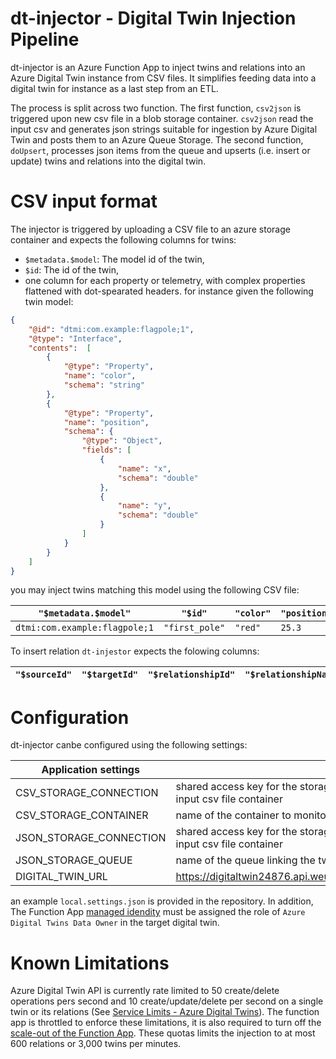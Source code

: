 # dt-injector - Digital Twin Injection Pipeline

dt-injector is an Azure Function App to inject twins and relations into an
Azure Digital Twin instance from CSV files. It simplifies feeding data into a
digital twin for instance as a last step from an ETL.

The process is split across two function. The first function, `csv2json` is
triggered upon new csv file in a blob storage container. `csv2json` read the
input csv and generates json strings suitable for ingestion by Azure Digital
Twin and posts them to an Azure Queue Storage. The second function,
`doUpsert`, processes json items from the queue and upserts (i.e. insert or
update) twins and relations into the digital twin.

# CSV input format

The injector is triggered by uploading a CSV file to an azure storage
container and expects the following columns for twins:
 - `$metadata.$model`: The model id of the twin,
 - `$id`: The id of the twin,
 - one column for each property or telemetry, with complex properties
   flattened with dot-spearated headers.
for instance given the following twin model:
```json
{
    "@id": "dtmi:com.example:flagpole;1",
    "@type": "Interface",
    "contents":  [
        {
            "@type": "Property",
            "name": "color",
            "schema": "string"
        },
        {
            "@type": "Property",
            "name": "position",
            "schema": {
                "@type": "Object",
                "fields": [
                    {
                        "name": "x",
                        "schema": "double"
                    },
                    {
                        "name": "y",
                        "schema": "double"
                    }
                ]
            }
        }
    ]
}
```

you may inject twins matching this model using the following CSV file:

| `"$metadata.$model"`        | `"$id"`       | `"color"` | `"position.x"` | `"position.y"` |
| ----------------------------- | -------------- | --------- | -------------- | -------------- |
| `dtmi:com.example:flagpole;1` | `"first_pole"` | `"red"`   | `25.3`         | `42.0`         |

To insert relation `dt-injestor` expects the folowing columns:

| `"$sourceId"`        | `"$targetId"`       | `"$relationshipId"` | `"$relationshipName"` | `"property1"` | `"property..."` |
| ----------------------------- | -------------- | --------- | -------------- | ---- | --- |

# Configuration

dt-injector canbe configured using the following settings:

| **Application settings**  |                                                                                |
| ----------------------- | ------------------------------------------------------------------------------ |
| CSV_STORAGE_CONNECTION  | shared access key for the storage account hosting the input csv file container |
| CSV_STORAGE_CONTAINER   | name of the container to monitor for new csv                                   |
| JSON_STORAGE_CONNECTION | shared access key for the storage account hosting the input csv file container |
| JSON_STORAGE_QUEUE      | name of the queue linking the two functions                                    |
| DIGITAL_TWIN_URL | https://digitaltwin24876.api.weu.digitaltwins.azure.net                        |


an example `local.settings.json` is provided in the repository. In addition,
The Function App [managed
idendity](https://docs.microsoft.com/en-us/azure/app-service/overview-managed-identity?tabs=javascript)
must be assigned the role of `Azure Digital Twins Data Owner` in the target
digital twin.

# Known Limitations

Azure Digital Twin API is currently rate limited to 50 create/delete
operations pers second and 10 create/update/delete per second on a single
twin or its relations (See [Service Limits - Azure Digital
Twins](https://docs.microsoft.com/en-us/azure/digital-twins/reference-service-limits)).
The function app is throttled to enforce these limitations, it is also
required to turn off the [scale-out of the Function
App](https://docs.microsoft.com/en-us/azure/azure-functions/functions-scale).
These quotas limits the injection to at most 600 relations or 3,000 twins per minutes.
